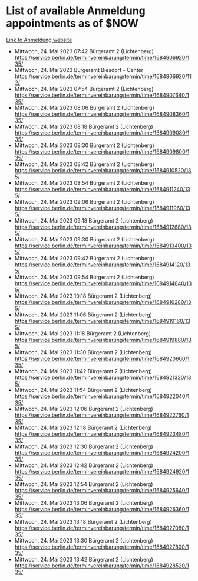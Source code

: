 # List of available Anmeldung appointments as of $NOW
[Link to Anmeldung website](https://service.berlin.de/terminvereinbarung/termin/tag.php?termin=1&anliegen[]=120686&dienstleisterlist=122210,122217,327316,122219,327312,122227,327314,122231,327346,122243,327348,122254,122252,329742,122260,329745,122262,329748,122271,327278,122273,327274,122277,327276,330436,122280,327294,122282,327290,122284,327292,122291,327270,122285,327266,122286,327264,122296,327268,150230,329760,122297,327286,122294,327284,122312,329763,122314,329775,122304,327330,122311,327334,122309,327332,317869,122281,327352,122279,329772,122283,122276,327324,122274,327326,122267,329766,122246,327318,122251,327320,122257,327322,122208,327298,122226,327300&herkunft=http%3A%2F%2Fservice.berlin.de%2Fdienstleistung%2F120686%2F)
- Mittwoch, 24. Mai 2023 07:42 Bürgeramt 2 (Lichtenberg) https://service.berlin.de/terminvereinbarung/termin/time/1684906920/135/
- Mittwoch, 24. Mai 2023  Bürgeramt Biesdorf - Center https://service.berlin.de/terminvereinbarung/termin/time/1684906920/112/
- Mittwoch, 24. Mai 2023 07:54 Bürgeramt 2 (Lichtenberg) https://service.berlin.de/terminvereinbarung/termin/time/1684907640/135/
- Mittwoch, 24. Mai 2023 08:06 Bürgeramt 2 (Lichtenberg) https://service.berlin.de/terminvereinbarung/termin/time/1684908360/135/
- Mittwoch, 24. Mai 2023 08:18 Bürgeramt 2 (Lichtenberg) https://service.berlin.de/terminvereinbarung/termin/time/1684909080/135/
- Mittwoch, 24. Mai 2023 08:30 Bürgeramt 2 (Lichtenberg) https://service.berlin.de/terminvereinbarung/termin/time/1684909800/135/
- Mittwoch, 24. Mai 2023 08:42 Bürgeramt 2 (Lichtenberg) https://service.berlin.de/terminvereinbarung/termin/time/1684910520/135/
- Mittwoch, 24. Mai 2023 08:54 Bürgeramt 2 (Lichtenberg) https://service.berlin.de/terminvereinbarung/termin/time/1684911240/135/
- Mittwoch, 24. Mai 2023 09:06 Bürgeramt 2 (Lichtenberg) https://service.berlin.de/terminvereinbarung/termin/time/1684911960/135/
- Mittwoch, 24. Mai 2023 09:18 Bürgeramt 2 (Lichtenberg) https://service.berlin.de/terminvereinbarung/termin/time/1684912680/135/
- Mittwoch, 24. Mai 2023 09:30 Bürgeramt 2 (Lichtenberg) https://service.berlin.de/terminvereinbarung/termin/time/1684913400/135/
- Mittwoch, 24. Mai 2023 09:42 Bürgeramt 2 (Lichtenberg) https://service.berlin.de/terminvereinbarung/termin/time/1684914120/135/
- Mittwoch, 24. Mai 2023 09:54 Bürgeramt 2 (Lichtenberg) https://service.berlin.de/terminvereinbarung/termin/time/1684914840/135/
- Mittwoch, 24. Mai 2023 10:18 Bürgeramt 2 (Lichtenberg) https://service.berlin.de/terminvereinbarung/termin/time/1684916280/135/
- Mittwoch, 24. Mai 2023 11:06 Bürgeramt 2 (Lichtenberg) https://service.berlin.de/terminvereinbarung/termin/time/1684919160/135/
- Mittwoch, 24. Mai 2023 11:18 Bürgeramt 2 (Lichtenberg) https://service.berlin.de/terminvereinbarung/termin/time/1684919880/135/
- Mittwoch, 24. Mai 2023 11:30 Bürgeramt 2 (Lichtenberg) https://service.berlin.de/terminvereinbarung/termin/time/1684920600/135/
- Mittwoch, 24. Mai 2023 11:42 Bürgeramt 2 (Lichtenberg) https://service.berlin.de/terminvereinbarung/termin/time/1684921320/135/
- Mittwoch, 24. Mai 2023 11:54 Bürgeramt 2 (Lichtenberg) https://service.berlin.de/terminvereinbarung/termin/time/1684922040/135/
- Mittwoch, 24. Mai 2023 12:06 Bürgeramt 2 (Lichtenberg) https://service.berlin.de/terminvereinbarung/termin/time/1684922760/135/
- Mittwoch, 24. Mai 2023 12:18 Bürgeramt 2 (Lichtenberg) https://service.berlin.de/terminvereinbarung/termin/time/1684923480/135/
- Mittwoch, 24. Mai 2023 12:30 Bürgeramt 2 (Lichtenberg) https://service.berlin.de/terminvereinbarung/termin/time/1684924200/135/
- Mittwoch, 24. Mai 2023 12:42 Bürgeramt 2 (Lichtenberg) https://service.berlin.de/terminvereinbarung/termin/time/1684924920/135/
- Mittwoch, 24. Mai 2023 12:54 Bürgeramt 2 (Lichtenberg) https://service.berlin.de/terminvereinbarung/termin/time/1684925640/135/
- Mittwoch, 24. Mai 2023 13:06 Bürgeramt 2 (Lichtenberg) https://service.berlin.de/terminvereinbarung/termin/time/1684926360/135/
- Mittwoch, 24. Mai 2023 13:18 Bürgeramt 2 (Lichtenberg) https://service.berlin.de/terminvereinbarung/termin/time/1684927080/135/
- Mittwoch, 24. Mai 2023 13:30 Bürgeramt 2 (Lichtenberg) https://service.berlin.de/terminvereinbarung/termin/time/1684927800/135/
- Mittwoch, 24. Mai 2023 13:42 Bürgeramt 2 (Lichtenberg) https://service.berlin.de/terminvereinbarung/termin/time/1684928520/135/
